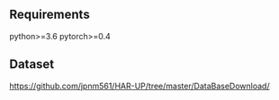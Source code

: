 ## Requirements
python>=3.6
pytorch>=0.4

## Dataset
https://github.com/jpnm561/HAR-UP/tree/master/DataBaseDownload/